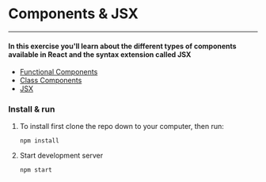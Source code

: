 # Components & JSX

---

#### In this exercise you'll learn about the different types of components available in React and the syntax extension called JSX

- [Functional Components](https://reactjs.org/docs/components-and-props.html#function-and-class-components)
- [Class Components](https://reactjs.org/docs/react-component.html)
- [JSX](https://reactjs.org/docs/introducing-jsx.html)

### Install & run

1. To install first clone the repo down to your computer, then run:

   `npm install`
   <br>

2. Start development server

   `npm start`
   <br>
